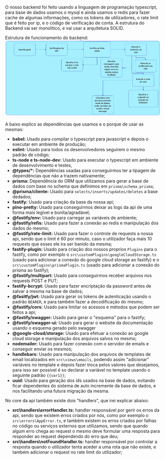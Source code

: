 O nosso backend foi feito usando a linguagem de programação typescript, para base de dados usamos o mysql e ainda usamos o redis para fazer cache de algumas informações, como os tokens de utilizadores, o rate limit que é feito por ip, e o código de verificação de conta.
A estrutura do Backend vai ser monolitico, e vai usar a arquitetura SOLID.

Estrutura de funcionamento do backend:
![image.png](../.attachments/image-63248821-84c6-4806-ba70-529b80e0a63f.png)

A baixo explico as dependências que usamos e o porque de usar as mesmas:
- **babel:** Usado para compilar o typescript para javascript e depois o executar em ambiente de produção;
- **eslint:** Usado para todos os desenvolvedores seguirem o mesmo padrão de código;
- **ts-node e ts-node-dev:** Usado para executar o typescript em ambiente de desenvolvimento e testes,
- **@types/*:** Dependências usadas para conseguirmos ter a tipagem de dependências que não a trazem nativamente;
- **prisma:** Dependência do ORM que utilizamos para gerar a base de dados com base no schema que definimos em `prisma\schema.prisma`;
- **@prisma/cliente:** Usado para `selects/inserts/updates/deletes` a base dedados;
- **fastify:** Usado para criação da base da nossa api;
- **pino-pretty:** Usado para conseguirmos deixar as logs da api de uma forma mais legível e bonita/agradável;
- **@fastify/env:** Usado para carregar as variáveis de ambiente;
- **@fastify/refis:** Usado para fazer a conexão ao redis e manipulação dos dados do mesmo;
- **@fastify/rate-limit:** Usado para fazer o controle de requests a nossa api, sendo que o limit é 60 por minuto, caso o utilizador faça mais 10 requests que esses ele ira ser banido da mesma;
- **fastify-plugin:** Usado para criação dos nossos proprios `Plugins` para o fastify, como por exemplo o `src\customPlugins\googleCloudStorage.ts` (usado para adicionar a conexão do google cloud storage ao fastify) e o `src\customPlugins\prismaPlugin.ts` (usado para adicionar a conexão do prisma ao fastify);
- **@fastify/multipart:** Usado para conseguirmos receber arquivos nos requests POST e PUT;
- **fastify-bcrypt:** Usado para fazer encriptação da password antes de salvar a mesma na base de dados;
- **@fasitfy/jwt:** Usado para gerar os tokens de autenticação usando o padrão `BEARER`, e para também fazer a decodificação do mesmo;
- **@fastify/cors:** Usado para limitar os acessos e métodos que podem ser feitos a api;
- **@fastify/swagger:** Usado para gerar o "esquema" para o fastify;
- **@fastify/swagger-ui:** Usado para gerar o website da documentação usando o esquema gerado pelo swagger
- **@google-cloud/storage:** Usado para efetuar a conexão ao google cloud storage e manipulação dos arquivos salvos no mesmo;
- **nodemailer:** Usado para fazer conexão com o servidor de emails e conseguir enviar os mesmos;
- **handlebars:** Usado para manipulação dos arquivos de templates de email localizados em `src\views\emails`, podendo assim "adicionar" variáveis no template e depois fazer troca pelos valores que desejamos, para isso ser possível é so declarar a variável no template usando o seguinte padrão `{{var1}}`;
- **uuid:** Usado para geração dos ids usados na base de dados, evitando ficar dependentes do sistema de auto incremente da base de dados, e nos facilitando uma futura migração da mesma.

No core da api também existe dois "handlers", que irei explicar abaixo:
- **src\handlers\errorHandler.ts:** handler responsável por gerir os erros da api, sendo que existem erros criados por nós, como por exemplo o `src\errors\AppError.ts`, e também existem os erros criados por falhas no código ou serviços externos que utilizamos, sendo que quando algum erro chega ao request o mesmo deve formular uma resposta para responder ao request dependendo do erro que deu;
- **src\handlers\notFoundHandler.ts:** handler responsável por controlar a resposta quando o utilizador tenta aceder a uma rota que não existe, e também adicionar o request no rate limit do utilizador;

